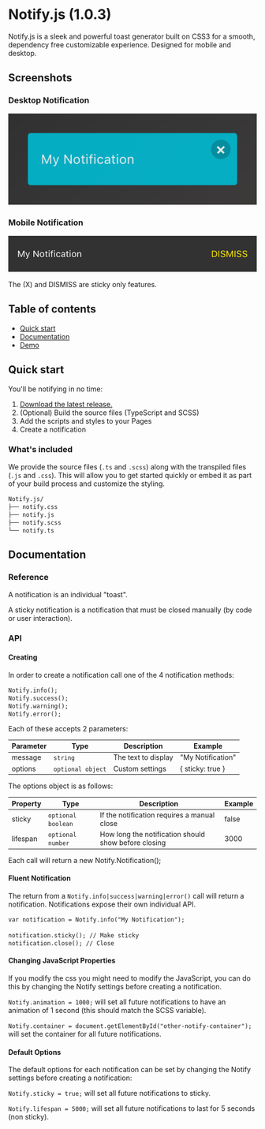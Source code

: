 # Notify.js (1.0.3)

Notify.js is a sleek and powerful toast generator built on CSS3 for a smooth, dependency free customizable experience. Designed for mobile and desktop.

## Screenshots

### Desktop Notification

![Desktop Notification (Sticky)](/docs/desktop-sticky.png?raw=true "Desktop Notification (Sticky)")

### Mobile Notification

![Mobile Notification (Sticky)](/docs/mobile-sticky.png?raw=true "Mobile Notification (Sticky)")

The (X) and DISMISS are sticky only features.

## Table of contents

- [Quick start](#quick-start)
- [Documentation](#documentation)
- [Demo](https://eliottrobson.github.io/Notify.js/)

## Quick start

You'll be notifying in no time:

1. [Download the latest release.](https://github.com/eliottrobson/Notify.js/archive/v1.0.3.zip)
2. (Optional) Build the source files (TypeScript and SCSS)
3. Add the scripts and styles to your Pages
4. Create a notification

### What's included

We provide the source files (`.ts` and `.scss`) along with the transpiled files (`.js` and `.css`). This will allow you to get started quickly or embed it as part of your build process and customize the styling.

```
Notify.js/
├── notify.css
├── notify.js
├── notify.scss
└── notify.ts
```

## Documentation

### Reference

A notification is an individual "toast".

A sticky notification is a notification that must be closed manually (by code or user interaction).

### API

#### Creating

In order to create a notification call one of the 4 notification methods:

```
Notify.info();
Notify.success();
Notify.warning();
Notify.error();
```

Each of these accepts 2 parameters:

Parameter | Type              | Description         | Example
--------- | ----------------- | ------------------- | -----------------
message   | `string`          | The text to display | "My Notification"
options   | `optional object` | Custom settings     | { sticky: true }

The options object is as follows:

Property | Type               | Description                                          | Example
-------- | ------------------ | ---------------------------------------------------- | -------
sticky   | `optional boolean` | If the notification requires a manual close          | false
lifespan | `optional number`  | How long the notification should show before closing | 3000

Each call will return a new Notify.Notification();

#### Fluent Notification

The return from a `Notify.info|success|warning|error()` call will return a notification. Notifications expose their own individual API.

```
var notification = Notify.info("My Notification");

notification.sticky(); // Make sticky
notification.close(); // Close
```

#### Changing JavaScript Properties

If you modify the css you might need to modify the JavaScript, you can do this by changing the Notify settings before creating a notification.

`Notify.animation = 1000;` will set all future notifications to have an animation of 1 second (this should match the SCSS variable).

`Notify.container = document.getElementById("other-notify-container");` will set the container for all future notifications.

#### Default Options

The default options for each notification can be set by changing the Notify settings before creating a notification:

`Notify.sticky = true;` will set all future notifications to sticky.

`Notify.lifespan = 5000;` will set all future notifications to last for 5 seconds (non sticky).
